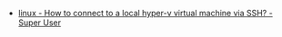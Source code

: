 - [linux - How to connect to a local hyper-v virtual machine via SSH? - Super User](https://superuser.com/questions/681213/how-to-connect-to-a-local-hyper-v-virtual-machine-via-ssh)
